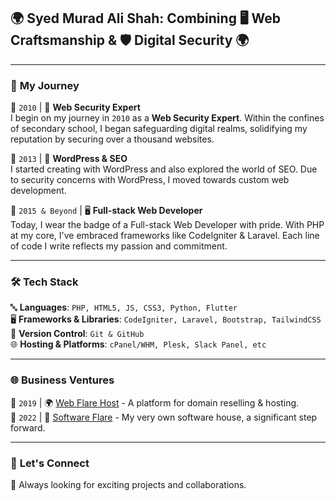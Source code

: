 ## 🌍 Syed Murad Ali Shah: Combining 🖥️ Web Craftsmanship & 🛡️ Digital Security 🌍

---

### 🚀 **My Journey**

📅 `2010` | 🔐 **Web Security Expert**  
I begin on my journey in `2010` as a **Web Security Expert**. Within the confines of secondary school, I began safeguarding digital realms, solidifying my reputation by securing over a thousand websites.

📅 `2013` | 🎨 **WordPress & SEO**  
I started creating with WordPress and also explored the world of SEO. Due to security concerns with WordPress, I moved towards custom web development.

📅 `2015 & Beyond` | 🖥️ **Full-stack Web Developer**  
Today, I wear the badge of a Full-stack Web Developer with pride. With PHP at my core, I've embraced frameworks like CodeIgniter & Laravel. Each line of code I write reflects my passion and commitment.

---

### 🛠 **Tech Stack**

🔤 **Languages**: `PHP, HTML5, JS, CSS3, Python, Flutter`  
🖥️ **Frameworks & Libraries**: `CodeIgniter, Laravel, Bootstrap, TailwindCSS`  
🔄 **Version Control**: `Git & GitHub`  
🌐 **Hosting & Platforms**: `cPanel/WHM, Plesk, Slack Panel, etc`

---

### 🌐 **Business Ventures**

📅 `2019` | 🌍 [Web Flare Host](https://www.webflarehost.com) - A platform for domain reselling & hosting.  
📅 `2022` | 💼 [Software Flare](https://www.softwareflare.com) - My very own software house, a significant step forward.

---

### 💌 **Let's Connect**

🤝 Always looking for exciting projects and collaborations.  
